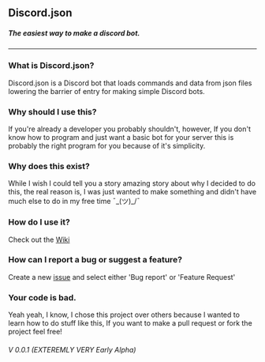 ## Discord.json
##### The easiest way to make a discord bot.

---

### What is Discord.json?

Discord.json is a Discord bot that loads commands and data from json files lowering the barrier of entry for making simple Discord bots.

### Why should I use this?

If you're already a developer you probably shouldn't, however, If you don't know how to program and just want a basic bot for your server this is probably the right program for you because of it's simplicity.

### Why does this exist?

While I wish I could tell you a story amazing story about why I decided to do this, the real reason is, I was just wanted to make something and didn't have much else to do in my free time ¯\_(ツ)_/¯

### How do I use it?

Check out the [Wiki](https://github.com/gamingninja10/discord-json/wiki)

### How can I report a bug or suggest a feature?

Create a new [issue](https://github.com/gamingninja10/discord-json/issues) and select either 'Bug report' or 'Feature Request'

### Your code is bad.

Yeah yeah, I know, I chose this project over others because I wanted to learn how to do stuff like this, If you want to make a pull request or fork the project feel free!

###### *V 0.0.1* (EXTEREMLY VERY Early Alpha)
